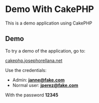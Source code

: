 # Demo With CakePHP
This is a demo application using CakePHP

## Demo

To try a demo of the application, go to:

[cakephp.josephorellana.net](http://cakephp.josephorellana.net)

Use the credentials:

- Admin: **janne@fake.com**
- Normal user: **jperez@fake.com**

With the password **12345**
